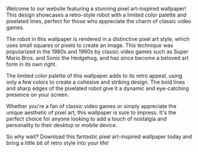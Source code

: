 <!--
Write me content for website with wallpaper "A pixel art-inspired wallpaper featuring a retro-style robot, with a limited color palette and pixelated lines."
-->

<!--font:"Roboto"-->

Welcome to our website featuring a stunning pixel art-inspired wallpaper! This design showcases a retro-style robot with a limited color palette and pixelated lines, perfect for those who appreciate the charm of classic video games.

The robot in this wallpaper is rendered in a distinctive pixel art style, which uses small squares or pixels to create an image. This technique was popularized in the 1980s and 1990s by classic video games such as Super Mario Bros. and Sonic the Hedgehog, and has since become a beloved art form in its own right.

The limited color palette of this wallpaper adds to its retro appeal, using only a few colors to create a cohesive and striking design. The bold lines and sharp edges of the pixelated robot give it a dynamic and eye-catching presence on your screen.

Whether you're a fan of classic video games or simply appreciate the unique aesthetic of pixel art, this wallpaper is sure to impress. It's the perfect choice for anyone looking to add a touch of nostalgia and personality to their desktop or mobile device.

So why wait? Download this fantastic pixel art-inspired wallpaper today and bring a little bit of retro style into your life!
